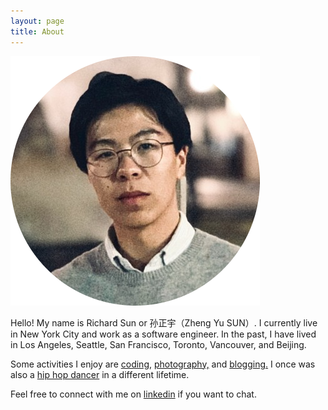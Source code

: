 ```yaml
---
layout: page
title: About
---
```

![self](/assets/selfcircle.png)

Hello! My name is Richard Sun or 孙正宇（Zheng Yu SUN）. I currently live in New York City and work as a software engineer. In the past, I have lived in Los Angeles, Seattle, San Francisco, Toronto, Vancouver, and Beijing.

Some activities I enjoy are [coding,](https://github.com/rzsun) [photography,](/photos/) and [blogging.](/) I once was also a [hip hop dancer](https://youtu.be/ixXp1PBONgc) in a different lifetime.

Feel free to connect with me on [linkedin](https://www.linkedin.com/in/zhengyusun) if you want to chat.